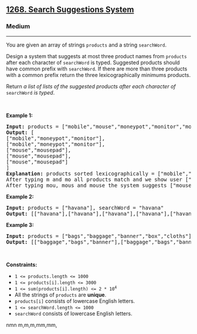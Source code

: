 <h2><a href="https://leetcode.com/problems/search-suggestions-system/">1268. Search Suggestions System</a></h2><h3>Medium</h3><hr><div><p>You are given an array of strings <code>products</code> and a string <code>searchWord</code>.</p>

<p>Design a system that suggests at most three product names from <code>products</code> after each character of <code>searchWord</code> is typed. Suggested products should have common prefix with <code>searchWord</code>. If there are more than three products with a common prefix return the three lexicographically minimums products.</p>

<p>Return <em>a list of lists of the suggested products after each character of </em><code>searchWord</code><em> is typed</em>.</p>

<p>&nbsp;</p>
<p><strong>Example 1:</strong></p>

<pre><strong>Input:</strong> products = ["mobile","mouse","moneypot","monitor","mousepad"], searchWord = "mouse"
<strong>Output:</strong> [
["mobile","moneypot","monitor"],
["mobile","moneypot","monitor"],
["mouse","mousepad"],
["mouse","mousepad"],
["mouse","mousepad"]
]
<strong>Explanation:</strong> products sorted lexicographically = ["mobile","moneypot","monitor","mouse","mousepad"]
After typing m and mo all products match and we show user ["mobile","moneypot","monitor"]
After typing mou, mous and mouse the system suggests ["mouse","mousepad"]
</pre>

<p><strong>Example 2:</strong></p>

<pre><strong>Input:</strong> products = ["havana"], searchWord = "havana"
<strong>Output:</strong> [["havana"],["havana"],["havana"],["havana"],["havana"],["havana"]]
</pre>

<p><strong>Example 3:</strong></p>

<pre><strong>Input:</strong> products = ["bags","baggage","banner","box","cloths"], searchWord = "bags"
<strong>Output:</strong> [["baggage","bags","banner"],["baggage","bags","banner"],["baggage","bags"],["bags"]]
</pre>

<p>&nbsp;</p>
<p><strong>Constraints:</strong></p>

<ul>
	<li><code>1 &lt;= products.length &lt;= 1000</code></li>
	<li><code>1 &lt;= products[i].length &lt;= 3000</code></li>
	<li><code>1 &lt;= sum(products[i].length) &lt;= 2 * 10<sup>4</sup></code></li>
	<li>All the strings of <code>products</code> are <strong>unique</strong>.</li>
	<li><code>products[i]</code> consists of lowercase English letters.</li>
	<li><code>1 &lt;= searchWord.length &lt;= 1000</code></li>
	<li><code>searchWord</code> consists of lowercase English letters.</li>
</ul>
</div>





nmn
m,m,m,mm,mm,
